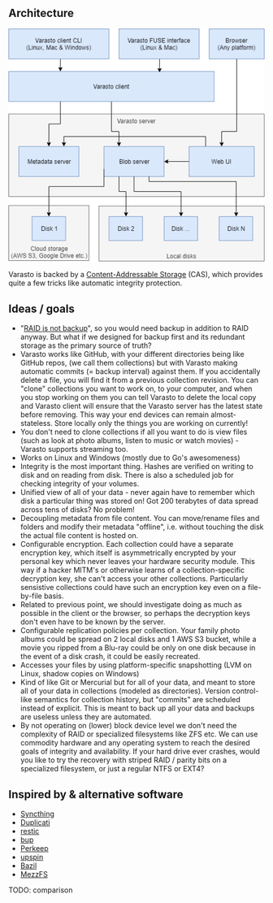 Architecture
------------

![](architecture.png)

Varasto is backed by a
[Content-Addressable Storage](https://en.wikipedia.org/wiki/Content-addressable_storage)
(CAS), which provides quite a few tricks like automatic integrity protection.


Ideas / goals
-------------

- "[RAID is not backup](https://serverfault.com/questions/2888/why-is-raid-not-a-backup)",
  so you would need backup in addition to RAID anyway. But what if we designed for backup
  first and its redundant storage as the primary source of truth?
- Varasto works like GitHub, with your different directories being like GitHub repos,
  (we call them collections) but with Varasto making automatic commits (= backup interval)
  against them. If you accidentally delete a file, you will find it from a previous
  collection revision. You can "clone" collections you want to work on, to your computer,
  and when you stop working on them you can tell Varasto to delete the local copy and
  Varasto client will ensure that the Varasto server has the latest state before removing.
  This way your end devices can remain almost-stateless. Store locally only the things you
  are working on currently!
- You don't need to clone collections if all you want to do is view files (such as look at
  photo albums, listen to music or watch movies) - Varasto supports streaming too.
- Works on Linux and Windows (mostly due to Go's awesomeness)
- Integrity is the most important thing. Hashes are verified on writing to disk and on
  reading from disk. There is also a scheduled job for checking integrity of your volumes.
- Unified view of all of your data - never again have to remember which disk a particular
  thing was stored on! Got 200 terabytes of data spread across tens of disks? No problem!
- Decoupling metadata from file content. You can move/rename files and folders and modify
  their metadata "offline", i.e. without touching the disk the actual file content is hosted on.
- Configurable encryption. Each collection could have a separate encryption key, which itself
  is asymmetrically encrypted by your personal key which never leaves your hardware security
  module. This way if a hacker MITM's or otherwise learns of a collection-specific
  decryption key, she can't access your other collections. Particularly sensistive collections
  could have such an encryption key even on a file-by-file basis.
- Related to previous point, we should investigate doing as much as possible in the client
  or the browser, so perhaps the decryption keys don't even have to be known by the server.
- Configurable replication policies per collection. Your family photo albums could be
  spread on 2 local disks and 1 AWS S3 bucket, while a movie you ripped from a Blu-ray could
  be only on one disk because in the event of a disk crash, it could be easily recreated.
- Accesses your files by using platform-specific snapshotting
  (LVM on Linux, shadow copies on Windows)
- Kind of like Git or Mercurial but for all of your data, and meant to store all of your
  data in collections (modeled as directories). Version control-like semantics for
  collection history, but "commits" are scheduled instead of explicit. This is meant to
  back up all your data and backups are useless unless they are automated.
- By not operating on (lower) block device level we don't need the complexity of RAID or
  specialized filesystems like ZFS etc. We can use commodity hardware and any operating
  system to reach the desired goals of integrity and availability. If your hard drive ever
  crashes, would you like to try the recovery with striped RAID / parity bits on a
  specialized filesystem, or just a regular NTFS or EXT4?


Inspired by & alternative software
----------------------------------

- [Syncthing](https://syncthing.net/)
- [Duplicati](https://www.duplicati.com/)
- [restic](https://restic.net/)
- [bup](https://github.com/bup/bup)
- [Perkeep](https://perkeep.org/doc/overview)
- [upspin](https://upspin.io/doc/arch.md)
- [Bazil](https://bazil.org/)
- [MezzFS](https://medium.com/netflix-techblog/mezzfs-mounting-object-storage-in-netflixs-media-processing-platform-cda01c446ba)

TODO: comparison
